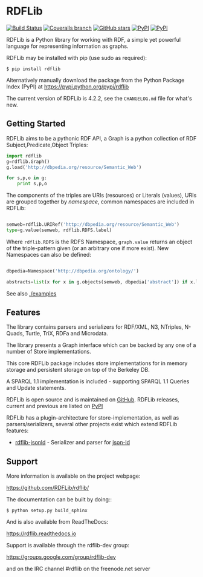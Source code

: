 RDFLib
======
[![Build Status](https://travis-ci.org/RDFLib/rdflib.png?branch=master)](https://travis-ci.org/RDFLib/rdflib)
[![Coveralls branch](https://img.shields.io/coveralls/RDFLib/rdflib/master.svg)](https://coveralls.io/r/RDFLib/rdflib?branch=master)
[![GitHub stars](https://img.shields.io/github/stars/RDFLib/rdflib.svg)](https://github.com/RDFLib/rdflib/stargazers)
[![PyPI](https://img.shields.io/pypi/v/rdflib.svg)](https://pypi.python.org/pypi/rdflib)
[![PyPI](https://img.shields.io/pypi/pyversions/rdflib.svg)](https://pypi.python.org/pypi/rdflib)


RDFLib is a Python library for working with RDF, a simple yet
powerful language for representing information as graphs.

RDFLib may be installed with pip (use sudo as required):

    $ pip install rdflib

Alternatively manually download the package from the Python Package
Index (PyPI) at https://pypi.python.org/pypi/rdflib

The current version of RDFLib is 4.2.2, see the ``CHANGELOG.md``
file for what's new.


Getting Started
---------------

RDFLib aims to be a pythonic RDF API, a Graph is a python collection
of RDF Subject,Predicate,Object Triples:

```python
import rdflib
g=rdflib.Graph()
g.load('http://dbpedia.org/resource/Semantic_Web')

for s,p,o in g:
    print s,p,o
```

The components of the triples are URIs (resources) or Literals
(values), URIs are grouped together by *namespace*, common namespaces are
included in RDFLib:

```python

semweb=rdflib.URIRef('http://dbpedia.org/resource/Semantic_Web')
type=g.value(semweb, rdflib.RDFS.label)
```

Where `rdflib.RDFS` is the RDFS Namespace, `graph.value` returns an
object of the triple-pattern given (or an arbitrary one if more
exist). New Namespaces can also be defined:

```python

dbpedia=Namespace('http://dbpedia.org/ontology/')

abstracts=list(x for x in g.objects(semweb, dbpedia['abstract']) if x.language=='en')
```

See also [./examples](./examples)


Features
--------

The library contains parsers and serializers for RDF/XML, N3,
NTriples, N-Quads, Turtle, TriX, RDFa and Microdata.

The library presents a Graph interface which can be backed by
any one of a number of Store implementations.

This core RDFLib package includes store implementations for
in memory storage and persistent storage on top of the Berkeley DB.

A SPARQL 1.1 implementation is included - supporting SPARQL 1.1 Queries and Update statements.

RDFLib is open source and is maintained on [GitHub](https://github.com/RDFLib/rdflib/). RDFLib releases, current and previous
are listed on [PyPI](https://pypi.python.org/pypi/rdflib/)

RDFLib has a plugin-architecture for store-implementation, as well as parsers/serializers, several other projects exist which extend RDFLib features:

 * [rdflib-jsonld](https://github.com/RDFLib/rdflib-jsonld) - Serializer and parser for [json-ld](http://json-ld.org)

Support
-------

More information is available on the project webpage:

https://github.com/RDFLib/rdflib/

The documentation can be built by doing::

    $ python setup.py build_sphinx

And is also available from ReadTheDocs:

https://rdflib.readthedocs.io

Support is available through the rdflib-dev group:

https://groups.google.com/group/rdflib-dev

and on the IRC channel #rdflib on the freenode.net server

